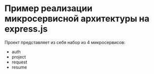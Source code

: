 # Пример реализации микросервисной архитектуры на express.js

Проект представляет из себя набор из 4 микросервисов:

- auth
- project
- request
- resume

